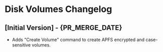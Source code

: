 # Disk Volumes Changelog

## [Initial Version] - {PR_MERGE_DATE}

- Adds "Create Volume" command to create APFS encrypted and case-sensitive volumes.
